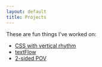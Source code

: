```yaml
---
layout: default
title: Projects
---
```

These are fun things I’ve worked on:

- [CSS with vertical rhythm](/tools/vertical-rhythm/)
- [textFlow](/projects/textFlow/)
- [2-sided POV](/projects/2-sided-pov/)
